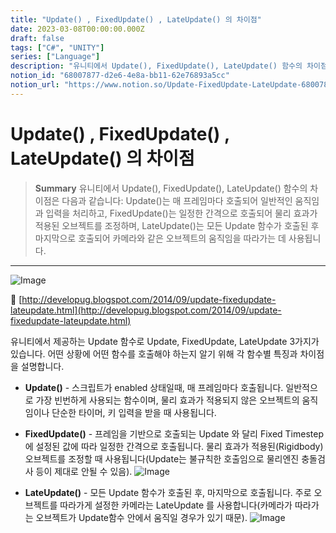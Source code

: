 ```yaml
---
title: "Update() , FixedUpdate() , LateUpdate() 의 차이점"
date: 2023-03-08T00:00:00.000Z
draft: false
tags: ["C#", "UNITY"]
series: ["Language"]
description: "유니티에서 Update(), FixedUpdate(), LateUpdate() 함수의 차이점은 다음과 같습니다: Update()는 매 프레임마다 호출되어 일반적인 움직임과 입력을 처리하고, FixedUpdate()는 일정한 간격으로 호출되어 물리 효과가 적용된 오브젝트를 조정하며, LateUpdate()는 모든 Update 함수가 호출된 후 마지막으로 호출되어 카메라와 같은 오브젝트의 움직임을 따라가는 데 사용됩니다."
notion_id: "68007877-d2e6-4e8a-bb11-62e76893a5cc"
notion_url: "https://www.notion.so/Update-FixedUpdate-LateUpdate-68007877d2e64e8abb1162e76893a5cc"
---
```


# Update() , FixedUpdate() , LateUpdate() 의 차이점

> **Summary**
> 유니티에서 Update(), FixedUpdate(), LateUpdate() 함수의 차이점은 다음과 같습니다: Update()는 매 프레임마다 호출되어 일반적인 움직임과 입력을 처리하고, FixedUpdate()는 일정한 간격으로 호출되어 물리 효과가 적용된 오브젝트를 조정하며, LateUpdate()는 모든 Update 함수가 호출된 후 마지막으로 호출되어 카메라와 같은 오브젝트의 움직임을 따라가는 데 사용됩니다.

---

![Image](image_7fd1687e17d8.gif)

🔗 [http://developug.blogspot.com/2014/09/update-fixedupdate-lateupdate.html](http://developug.blogspot.com/2014/09/update-fixedupdate-lateupdate.html)

유니티에서 제공하는 Update 함수로 Update, FixedUpdate, LateUpdate 3가지가 있습니다. 어떤 상황에 어떤 함수를 호출해야 하는지 알기 위해 각 함수별 특징과 차이점을 설명합니다.

- **Update()** - 스크립트가 enabled 상태일때, 매 프레임마다 호출됩니다. 일반적으로 가장 빈번하게 사용되는 함수이며, 물리 효과가 적용되지 않은 오브젝트의 움직임이나 단순한 타이머, 키 입력을 받을 때 사용됩니다.
- **FixedUpdate()** - 프레임을 기반으로 호출되는 Update 와 달리 Fixed Timestep에 설정된 값에 따라 일정한 간격으로 호출됩니다. 물리 효과가 적용된(Rigidbody) 오브젝트를 조정할 때 사용됩니다(Update는 불규칙한 호출임으로 물리엔진 충돌검사 등이 제대로 안될 수 있음).
![Image](image_7fd1687e17d8.gif)

- **LateUpdate()** - 모든 Update 함수가 호출된 후, 마지막으로 호출됩니다. 주로 오브젝트를 따라가게 설정한 카메라는 LateUpdate 를 사용합니다(카메라가 따라가는 오브젝트가 Update함수 안에서 움직일 경우가 있기 때문).
![Image](image_a7c61d8a348d.gif)

